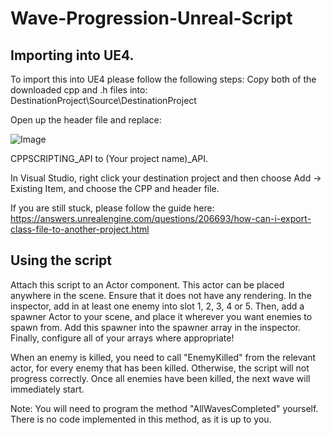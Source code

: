 # Wave-Progression-Unreal-Script

## Importing into UE4.
To import this into UE4 please follow the following steps:
Copy both of the downloaded cpp and .h files into:
DestinationProject\Source\DestinationProject

Open up the header file and replace:


![Image](https://i.gyazo.com/ff752ac9b1686193e680f48753008858.png)

CPPSCRIPTING_API to (Your project name)_API.

In Visual Studio, right click your destination project and then choose Add -> Existing Item, and choose the CPP and header file.

If you are still stuck, please follow the guide here: https://answers.unrealengine.com/questions/206693/how-can-i-export-class-file-to-another-project.html

## Using the script
Attach this script to an Actor component. This actor can be placed anywhere in the scene. Ensure that it does not have any rendering.
In the inspector, add in at least one enemy into slot 1, 2, 3, 4 or 5.
Then, add a spawner Actor to your scene, and place it wherever you want enemies to spawn from. Add this spawner into the spawner array in the inspector.
Finally, configure all of your arrays where appropriate!

When an enemy is killed, you need to call "EnemyKilled" from the relevant actor, for every enemy that has been killed. Otherwise, the script will not progress correctly.
Once all enemies have been killed, the next wave will immediately start.

Note: You will need to program the method "AllWavesCompleted" yourself. There is no code implemented in this method, as it is up to you.

